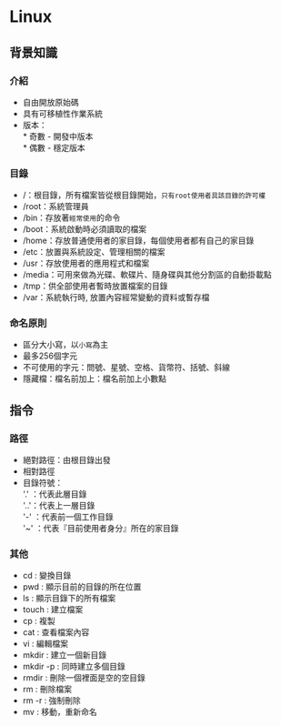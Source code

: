 # Linux
## 背景知識
### 介紹
   * 自由開放原始碼
   * 具有可移植性作業系統
   * 版本：  
    *  奇數 - 開發中版本  
    *  偶數 - 穩定版本
### 目錄
   * /：根目錄，所有檔案皆從根目錄開始，`只有root使用者具該目錄的許可權`  
   * /root：系統管理員
   * /bin：存放著`經常使用`的命令
   * /boot：系統啟動時必須讀取的檔案
   * /home：存放普通使用者的家目錄，每個使用者都有自己的家目錄
   * /etc：放置與系統設定、管理相關的檔案
   * /usr：存放使用者的應用程式和檔案
   * /media：可用來做為光碟、軟碟片、隨身碟與其他分割區的自動掛載點
   * /tmp：供全部使用者暫時放置檔案的目錄
   * /var：系統執行時, 放置內容經常變動的資料或暫存檔
### 命名原則
   * 區分大小寫，以`小寫`為主
   * 最多256個字元
   * 不可使用的字元：問號、星號、空格、貨幣符、括號、斜線
   * 隱藏檔：檔名前加上：檔名前加上小數點 
## 指令
### 路徑
   * 絕對路徑：由根目錄出發
   * 相對路徑
   * 目錄符號：  
   '.' ：代表此層目錄  
   '..'：代表上一層目錄  
   '-' ：代表前一個工作目錄  
   '~' ：代表『目前使用者身分』所在的家目錄
### 其他
   * cd : 變換目錄
   * pwd : 顯示目前的目錄的所在位置
   * ls : 顯示目錄下的所有檔案
   * touch : 建立檔案
   * cp : 複製
   * cat : 查看檔案內容
   * vi : 編輯檔案
   * mkdir : 建立一個新目錄
   * mkdir -p : 同時建立多個目錄 
   * rmdir : 刪除一個裡面是空的空目錄
   * rm : 刪除檔案
   * rm -r : 強制刪除
   * mv : 移動，重新命名
